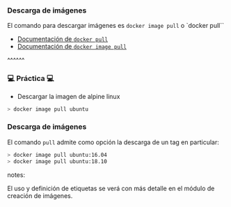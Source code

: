 ### Descarga de imágenes

El comando para descargar imágenes es `docker image pull` o `docker pull``

* [Documentación de `docker pull`](https://docs.docker.com/engine/reference/commandline/pull/)
* [Documentación de `docker image pull`](https://docs.docker.com/engine/reference/commandline/image_pull/)

^^^^^^

### 💻 Práctica 💻

* Descargar la imagen de alpine linux

```bash 
> docker image pull ubuntu
```

### Descarga de imágenes

El comando `pull` admite como opción la descarga de un tag en particular:

```bash
> docker image pull ubuntu:16.04
> docker image pull ubuntu:18.10
```

notes:

El  uso y definición de etiquetas se verá con más detalle en el módulo de creación de imágenes.
